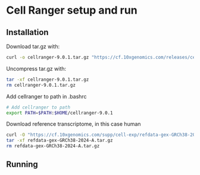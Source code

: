 # Cell Ranger setup and run

## Installation

Download tar.gz with:

```bash
curl -o cellranger-9.0.1.tar.gz "https://cf.10xgenomics.com/releases/cell-exp/cellranger-9.0.1.tar.gz?Expires=1741813380&Key-Pair-Id=APKAI7S6A5RYOXBWRPDA&Signature=Msg0afmv7luBeMBNHN9e6PisiCJ~lSVK-SvdEtit~7fsaFZVORqBt6nCxFwqasb9Y5Ycbz-WAaoB2ajyAygtWOmRByIEk69IMiAO4kHMbYGWBJCryf0u0z64bqMpzK5KLETUpg4dyMtNxQlxrTpJsXL9jBxDFaHjCaSam9OL3PHscRvrmKoTgc98KUvEe3FaJAJVhG2JTj6Y2NHXSr3mXKoqI3XtXoLQg0UK8bne-ifavUtiFQ-hvQKFtkNLmVJbBxepurD6EBy-oU6CaXpcAn2lOOSI0p3iB1FNx0ONsTVUH8Ibvbk8fOAHTDoATtiP-cWBWAbcQG4Qj43kLWm9~A__"
```

Uncompress tar.gz with:

```bash
tar -xf cellranger-9.0.1.tar.gz
rm cellranger-9.0.1.tar.gz
```

Add cellranger to path in .bashrc

```bash
# Add cellranger to path
export PATH=$PATH:$HOME/cellranger-9.0.1
```

Download reference transcriptome, in this case human

```bash
curl -O "https://cf.10xgenomics.com/supp/cell-exp/refdata-gex-GRCh38-2024-A.tar.gz"
tar -xf refdata-gex-GRCh38-2024-A.tar.gz
rm refdata-gex-GRCh38-2024-A.tar.gz
```

## Running
